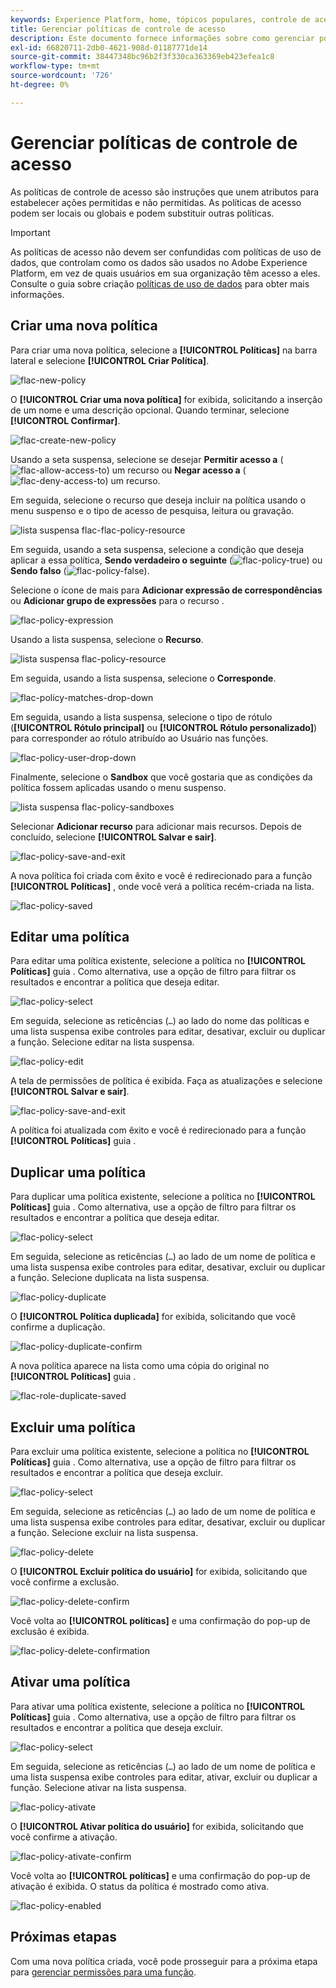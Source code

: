 ```yaml
---
keywords: Experience Platform, home, tópicos populares, controle de acesso, controle de acesso baseado em atributos, ABAC
title: Gerenciar políticas de controle de acesso
description: Este documento fornece informações sobre como gerenciar políticas de controle de acesso por meio da interface de Permissões no Adobe Experience Cloud.
exl-id: 66820711-2db0-4621-908d-01187771de14
source-git-commit: 38447348bc96b2f3f330ca363369eb423efea1c8
workflow-type: tm+mt
source-wordcount: '726'
ht-degree: 0%

---
```


# Gerenciar políticas de controle de acesso

As políticas de controle de acesso são instruções que unem atributos para estabelecer ações permitidas e não permitidas. As políticas de acesso podem ser locais ou globais e podem substituir outras políticas.

>[!IMPORTANT]
>
>As políticas de acesso não devem ser confundidas com políticas de uso de dados, que controlam como os dados são usados no Adobe Experience Platform, em vez de quais usuários em sua organização têm acesso a eles. Consulte o guia sobre criação [políticas de uso de dados](../../../data-governance/policies/create.md) para obter mais informações.

## Criar uma nova política

Para criar uma nova política, selecione a **[!UICONTROL Políticas]** na barra lateral e selecione **[!UICONTROL Criar Política]**.

![flac-new-policy](../../images/flac-ui/flac-new-policy.png)

O **[!UICONTROL Criar uma nova política]** for exibida, solicitando a inserção de um nome e uma descrição opcional. Quando terminar, selecione **[!UICONTROL Confirmar]**.

![flac-create-new-policy](../../images/flac-ui/flac-create-new-policy.png)

Usando a seta suspensa, selecione se desejar **Permitir acesso a** (![flac-allow-access-to](../../images/flac-ui/flac-permit-access-to.png)) um recurso ou **Negar acesso a** (![flac-deny-access-to](../../images/flac-ui/flac-deny-access-to.png)) um recurso.

Em seguida, selecione o recurso que deseja incluir na política usando o menu suspenso e o tipo de acesso de pesquisa, leitura ou gravação.

![lista suspensa flac-flac-policy-resource](../../images/flac-ui/flac-policy-resource-dropdown.png)

Em seguida, usando a seta suspensa, selecione a condição que deseja aplicar a essa política, **Sendo verdadeiro o seguinte** (![flac-policy-true](../../images/flac-ui/flac-policy-true.png)) ou **Sendo falso** (![flac-policy-false](../../images/flac-ui/flac-policy-false.png)).

Selecione o ícone de mais para **Adicionar expressão de correspondências** ou **Adicionar grupo de expressões** para o recurso .

![flac-policy-expression](../../images/flac-ui/flac-policy-expression.png)

Usando a lista suspensa, selecione o **Recurso**.

![lista suspensa flac-policy-resource](../../images/flac-ui/flac-policy-resource-dropdown-1.png)

Em seguida, usando a lista suspensa, selecione o **Corresponde**.

![flac-policy-matches-drop-down](../../images/flac-ui/flac-policy-matches-dropdown.png)

Em seguida, usando a lista suspensa, selecione o tipo de rótulo (**[!UICONTROL Rótulo principal]** ou **[!UICONTROL Rótulo personalizado]**) para corresponder ao rótulo atribuído ao Usuário nas funções.

![flac-policy-user-drop-down](../../images/flac-ui/flac-policy-user-dropdown.png)

Finalmente, selecione o **Sandbox** que você gostaria que as condições da política fossem aplicadas usando o menu suspenso.

![lista suspensa flac-policy-sandboxes](../../images/flac-ui/flac-policy-sandboxes-dropdown.png)

Selecionar **Adicionar recurso** para adicionar mais recursos. Depois de concluído, selecione **[!UICONTROL Salvar e sair]**.

![flac-policy-save-and-exit](../../images/flac-ui/flac-policy-save-and-exit.png)

A nova política foi criada com êxito e você é redirecionado para a função **[!UICONTROL Políticas]** , onde você verá a política recém-criada na lista.

![flac-policy-saved](../../images/flac-ui/flac-policy-saved.png)

## Editar uma política

Para editar uma política existente, selecione a política no **[!UICONTROL Políticas]** guia . Como alternativa, use a opção de filtro para filtrar os resultados e encontrar a política que deseja editar.

![flac-policy-select](../../images/flac-ui/flac-policy-select.png)

Em seguida, selecione as reticências (`…`) ao lado do nome das políticas e uma lista suspensa exibe controles para editar, desativar, excluir ou duplicar a função. Selecione editar na lista suspensa.

![flac-policy-edit](../../images/flac-ui/flac-policy-edit.png)

A tela de permissões de política é exibida. Faça as atualizações e selecione **[!UICONTROL Salvar e sair]**.

![flac-policy-save-and-exit](../../images/flac-ui/flac-policy-save-and-exit.png)

A política foi atualizada com êxito e você é redirecionado para a função **[!UICONTROL Políticas]** guia .

## Duplicar uma política

Para duplicar uma política existente, selecione a política no **[!UICONTROL Políticas]** guia . Como alternativa, use a opção de filtro para filtrar os resultados e encontrar a política que deseja editar.

![flac-policy-select](../../images/flac-ui/flac-policy-select.png)

Em seguida, selecione as reticências (`…`) ao lado de um nome de política e uma lista suspensa exibe controles para editar, desativar, excluir ou duplicar a função. Selecione duplicata na lista suspensa.

![flac-policy-duplicate](../../images/flac-ui/flac-policy-duplicate.png)

O **[!UICONTROL Política duplicada]** for exibida, solicitando que você confirme a duplicação.

![flac-policy-duplicate-confirm](../../images/flac-ui/flac-duplicate-confirm.png)

A nova política aparece na lista como uma cópia do original no **[!UICONTROL Políticas]** guia .

![flac-role-duplicate-saved](../../images/flac-ui/flac-role-duplicate-saved.png)

## Excluir uma política

Para excluir uma política existente, selecione a política no **[!UICONTROL Políticas]** guia . Como alternativa, use a opção de filtro para filtrar os resultados e encontrar a política que deseja excluir.

![flac-policy-select](../../images/flac-ui/flac-policy-select.png)

Em seguida, selecione as reticências (`…`) ao lado de um nome de política e uma lista suspensa exibe controles para editar, desativar, excluir ou duplicar a função. Selecione excluir na lista suspensa.

![flac-policy-delete](../../images/flac-ui/flac-policy-delete.png)

O **[!UICONTROL Excluir política do usuário]** for exibida, solicitando que você confirme a exclusão.

![flac-policy-delete-confirm](../../images/flac-ui/flac-policy-delete-confirm.png)

Você volta ao **[!UICONTROL políticas]** e uma confirmação do pop-up de exclusão é exibida.

![flac-policy-delete-confirmation](../../images/flac-ui/flac-policy-delete-confirmation.png)

## Ativar uma política

Para ativar uma política existente, selecione a política no **[!UICONTROL Políticas]** guia . Como alternativa, use a opção de filtro para filtrar os resultados e encontrar a política que deseja excluir.

![flac-policy-select](../../images/flac-ui/flac-policy-select.png)

Em seguida, selecione as reticências (`…`) ao lado de um nome de política e uma lista suspensa exibe controles para editar, ativar, excluir ou duplicar a função. Selecione ativar na lista suspensa.

![flac-policy-ativate](../../images/flac-ui/flac-policy-delete.png)

O **[!UICONTROL Ativar política do usuário]** for exibida, solicitando que você confirme a ativação.

![flac-policy-ativate-confirm](../../images/flac-ui/flac-policy-activate-confirm.png)

Você volta ao **[!UICONTROL políticas]** e uma confirmação do pop-up de ativação é exibida. O status da política é mostrado como ativa.

![flac-policy-enabled](../../images/flac-ui/flac-policy-activated.png)

## Próximas etapas

Com uma nova política criada, você pode prosseguir para a próxima etapa para [gerenciar permissões para uma função](permissions.md).

